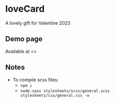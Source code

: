 # loveCard
A lovely gift for Valentine 2023

## Demo page

Available at <>

## Notes

- To compile scss files:
  - `npm i`
  - `node-sass stylesheets/scss/general.scss stylesheets/css/general.css -w`
